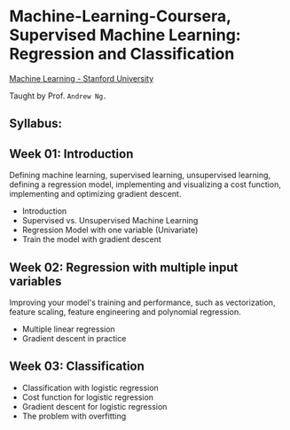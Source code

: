 # Machine-Learning-Coursera, Supervised Machine Learning: Regression and Classification
[Machine Learning - Stanford University](https://www.coursera.org/learn/machine-learning)

Taught by Prof. `Andrew Ng.` 

## Syllabus:

## Week 01: Introduction
Defining machine learning, supervised learning, unsupervised learning, defining a regression model, implementing and visualizing a cost function, implementing and optimizing gradient descent.
- Introduction
- Supervised vs. Unsupervised Machine Learning
- Regression Model with one variable (Univariate)
- Train the model with gradient descent
## Week 02: Regression with multiple input variables
Improving your model's training and performance, such as vectorization, feature scaling, feature engineering and polynomial regression.
- Multiple linear regression
- Gradient descent in practice
## Week 03: Classification
- Classification with logistic regression
- Cost function for logistic regression
- Gradient descent for logistic regression
- The problem with overfitting